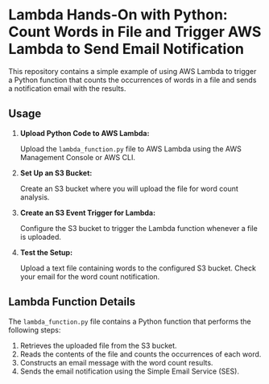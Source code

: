 # Lambda Hands-On with Python: Count Words in File and Trigger AWS Lambda to Send Email Notification

This repository contains a simple example of using AWS Lambda to trigger a Python function that counts the occurrences of words in a file and sends a notification email with the results.

## Usage

1. **Upload Python Code to AWS Lambda:**

    Upload the `lambda_function.py` file to AWS Lambda using the AWS Management Console or AWS CLI.

2. **Set Up an S3 Bucket:**

    Create an S3 bucket where you will upload the file for word count analysis.

3. **Create an S3 Event Trigger for Lambda:**

    Configure the S3 bucket to trigger the Lambda function whenever a file is uploaded.

4. **Test the Setup:**

    Upload a text file containing words to the configured S3 bucket. Check your email for the word count notification.

## Lambda Function Details

The `lambda_function.py` file contains a Python function that performs the following steps:

1. Retrieves the uploaded file from the S3 bucket.
2. Reads the contents of the file and counts the occurrences of each word.
3. Constructs an email message with the word count results.
4. Sends the email notification using the Simple Email Service (SES).
